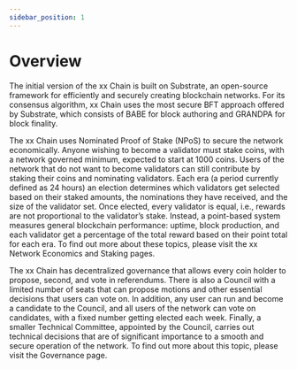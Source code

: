```yaml
---
sidebar_position: 1
---
```


# Overview

The initial version of the xx Chain is built on Substrate, an open-source framework for efficiently and securely creating blockchain networks. For its consensus algorithm, xx Chain uses the most secure BFT approach offered by Substrate, which consists of BABE for block authoring and GRANDPA for block finality.

The xx Chain uses Nominated Proof of Stake (NPoS) to secure the network economically. Anyone wishing to become a validator must stake coins, with a network governed minimum, expected to start at 1000 coins. Users of the network that do not want to become validators can still contribute by staking their coins and nominating validators. Each era (a period currently defined as 24 hours) an election determines which validators get selected based on their staked amounts, the nominations they have received, and the size of the validator set. Once elected, every validator is equal, i.e., rewards are not proportional to the validator’s stake. Instead, a point-based system measures general blockchain performance: uptime, block production, and each validator get a percentage of the total reward based on their point total for each era. To find out more about these topics, please visit the xx Network Economics and Staking pages.

The xx Chain has decentralized governance that allows every coin holder to propose, second, and vote in referendums. There is also a Council with a limited number of seats that can propose motions and other essential decisions that users can vote on. In addition, any user can run and become a candidate to the Council, and all users of the network can vote on candidates, with a fixed number getting elected each week. Finally, a smaller Technical Committee, appointed by the Council, carries out technical decisions that are of significant importance to a smooth and secure operation of the network. To find out more about this topic, please visit the Governance page.